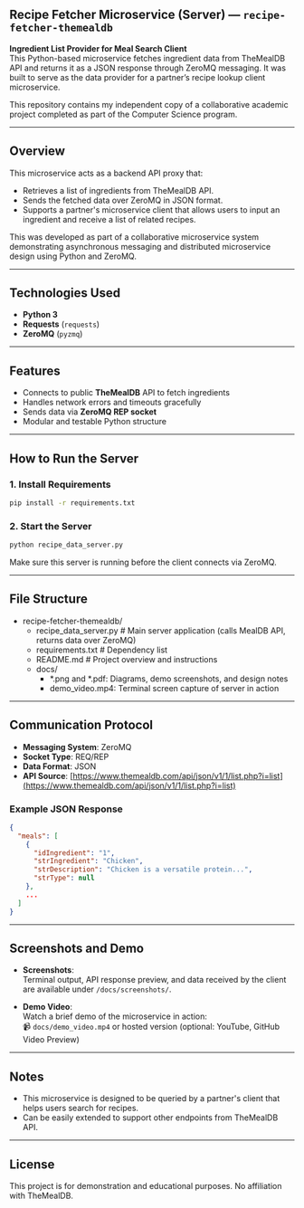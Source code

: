 ## Recipe Fetcher Microservice (Server) — `recipe-fetcher-themealdb`

**Ingredient List Provider for Meal Search Client**  
This Python-based microservice fetches ingredient data from TheMealDB API and returns it as a JSON response through ZeroMQ messaging. It was built to serve as the data provider for a partner’s recipe lookup client microservice.

This repository contains my independent copy of a collaborative academic project completed as part of the
Computer Science program.

---

## Overview

This microservice acts as a backend API proxy that:

- Retrieves a list of ingredients from TheMealDB API.
- Sends the fetched data over ZeroMQ in JSON format.
- Supports a partner's microservice client that allows users to input an ingredient and receive a list of related recipes.

This was developed as part of a collaborative microservice system demonstrating asynchronous messaging and distributed microservice design using Python and ZeroMQ.

---

## Technologies Used

- **Python 3**
- **Requests** (`requests`)
- **ZeroMQ** (`pyzmq`)

---

## Features

- Connects to public **TheMealDB** API to fetch ingredients
- Handles network errors and timeouts gracefully
- Sends data via **ZeroMQ REP socket**
- Modular and testable Python structure

---

## How to Run the Server

### 1. Install Requirements

```bash
pip install -r requirements.txt
```

### 2. Start the Server

```bash
python recipe_data_server.py
```

Make sure this server is running before the client connects via ZeroMQ.

---

## File Structure

- recipe-fetcher-themealdb/
  - recipe_data_server.py     # Main server application (calls MealDB API, returns data over ZeroMQ)
  - requirements.txt          # Dependency list
  - README.md                 # Project overview and instructions
  - docs/
    - *.png and *.pdf: Diagrams, demo screenshots, and design notes
    - demo_video.mp4: Terminal screen capture of server in action

---

## Communication Protocol

- **Messaging System**: ZeroMQ
- **Socket Type**: REQ/REP
- **Data Format**: JSON
- **API Source**: [https://www.themealdb.com/api/json/v1/1/list.php?i=list](https://www.themealdb.com/api/json/v1/1/list.php?i=list)

### Example JSON Response

```json
{
  "meals": [
    {
      "idIngredient": "1",
      "strIngredient": "Chicken",
      "strDescription": "Chicken is a versatile protein...",
      "strType": null
    },
    ...
  ]
}
```

---

## Screenshots and Demo

- **Screenshots**:  
  Terminal output, API response preview, and data received by the client are available under `/docs/screenshots/`.

- **Demo Video**:  
  Watch a brief demo of the microservice in action:  
  📹 `docs/demo_video.mp4` or hosted version (optional: YouTube, GitHub Video Preview)

---

## Notes

- This microservice is designed to be queried by a partner's client that helps users search for recipes.
- Can be easily extended to support other endpoints from TheMealDB API.

---

## License

This project is for demonstration and educational purposes. No affiliation with TheMealDB.
